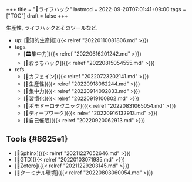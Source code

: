 +++
title = "📂ライフハック"
lastmod = 2022-09-20T07:01:41+09:00
tags = ["TOC"]
draft = false
+++

生産性, ライフハックとそのツールなど.

-   up: [📁知的生産術]({{< relref "20220110081806.md" >}})
-   tags.
    -   [🏛集中力]({{< relref "20220616201242.md" >}})
    -   [🔖おうちハック]({{< relref "20220815054555.md" >}})
-   refs.
    -   [📝カフェイン]({{< relref "20220723202141.md" >}})
    -   [📝生産性]({{< relref "20220918062244.md" >}})
    -   [📝集中力]({{< relref "20220914092833.md" >}})
    -   [📝習慣化]({{< relref "20220919100802.md" >}})
    -   [📝ポモドーロテクニック]({{< relref "20220831065054.md" >}})
    -   [📝ディープワーク]({{< relref "20220916132913.md" >}})
    -   [📝自己催眠]({{< relref "20220920062913.md" >}})


## Tools {#8625e1}

-   [📝Sphinx]({{< relref "20211227052646.md" >}})
-   [📝GTD]({{< relref "20220103071935.md" >}})
-   [📝Zotero]({{< relref "20211229203145.md" >}})
-   [📝ターミナル環境]({{< relref "20220803060054.md" >}})
